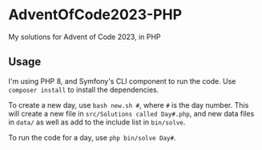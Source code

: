 # AdventOfCode2023-PHP
My solutions for Advent of Code 2023, in PHP

## Usage
I'm using PHP 8, and Symfony's CLI component to run the code. Use `composer install` to install the dependencies.

To create a new day, use `bash new.sh #`, where `#` is the day number. This will create a new file in `src/Solutions called Day#.php`, and new data files in `data/` as well as add to the include list in `bin/solve`.

To run the code for a day, use `php bin/solve Day#`.
